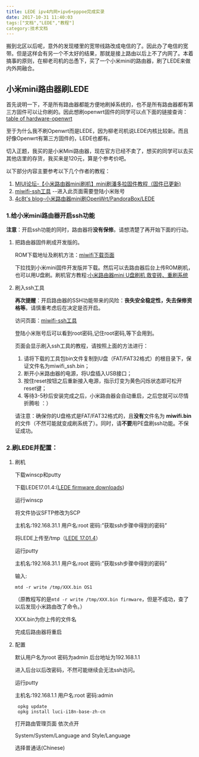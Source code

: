 ```yaml
---
title: LEDE ipv4内网+ipv6+pppoe完成实录
date: 2017-10-31 11:40:03
tags:["文档","LEDE","教程"]
category:技术文档
---
```

搬到北区以后呢，意外的发现楼里的宽带线路改成电信的了。因此办了电信的宽带。但是这样会有另一个不太好的结果，那就是接上路由以后上不了内网了。本着搞事的原则，在柳老司机的怂恿下，买了一个小米mini的路由器，刷了LEDE来做内外网融合。

## 小米mini路由器刷LEDE

首先说明一下，不是所有路由器都能方便地刷掉系统的，也不是所有路由器都有第三方固件可以让你刷的。因此想刷openwrt固件的同学可以点下面的链接查询：[table of hardware-openwrt](https://wiki.openwrt.org/toh/start)  

至于为什么我不刷Openwrt而是LEDE，因为柳老司机说LEDE内核比较新。而且好像Openwrt有第三方固件的，LEDE也都有。  

切入正题，我买的是小米Mini路由器，现在官方已经不卖了，想买的同学可以去买其他店里的存货，我买来是120元，算是个参考价吧。  

以下部分内容主要参考以下几个作者的教程：  

1. [MIUI论坛-【小米路由器mini刷机】mini刷潘多拉固件教程（固件已更新)](http://www.miui.com/thread-2036705-1-1.html)
2. [miwifi-ssh工具](https://d.miwifi.com/rom/ssh) --进入此页面需要登陆小米账号
3. [4c8t's blog-小米路由器mini刷OpenWrt/PandoraBox/LEDE](https://www.4c8t.com/archives/11)


### 1.给小米mini路由器开启ssh功能  

**注意**：开启ssh功能的同时，路由器将**没有保修**。请想清楚了再开始下面的行动。  

1. 把路由器固件刷成开发版的。

	ROM下载地址及刷机方法：[miwifi下载页面](http://www1.miwifi.com/miwifi_download.html)

	下拉找到小米mini固件开发版并下载。然后可以去路由器后台上传ROM刷机，也可以用U盘刷。刷机官方教程:[小米路由器mini U盘刷机 救变砖、重刷系统](http://bbs.xiaomi.cn/t-11720354)

2. 刷入ssh工具

	**再次提醒**：开启路由器的SSH功能带来的风险：**丧失安全稳定性，失去保修资格等**。请慎重考虑后在决定是否开启。

	访问页面：[miwifi-ssh工具](https://d.miwifi.com/rom/ssh)

	登陆小米账号后可以看到root密码,记住root密码,等下会用到。

	页面会显示刷入ssh工具的教程，请按照上面的方法进行：

	1. 请将下载的工具包bin文件复制到U盘（FAT/FAT32格式）的根目录下，保证文件名为miwifi_ssh.bin；
	2. 断开小米路由器的电源，将U盘插入USB接口；
	3. 按住reset按钮之后重新接入电源，指示灯变为黄色闪烁状态即可松开reset键；
	4. 等待3-5秒后安装完成之后，小米路由器会自动重启，之后您就可以尽情折腾啦 ：）
	
	请注意：确保你的U盘格式是FAT/FAT32格式的，且**没有**文件名为 **miwifi.bin** 的文件（不然可能就变成刷系统了）。同时，请**不要**用PE盘刷ssh功能。不保证成功。


### 2.刷LEDE并配置：

1. 刷机

	下载winscp和putty

	下载LEDE17.01.4:([LEDE firmware downloads](https://lede-project.org/toh/views/toh_fwdownload))

	运行winscp

	将文件协议SFTP修改为SCP

	主机名:192.168.31.1 用户名:root 密码:”获取ssh步骤中得到的密码”

	将LEDE上传至/tmp（[LEDE 17.01.4](https://downloads.lede-project.org/releases/17.01.4/targets/ramips/mt7620/lede-17.01.4-ramips-mt7620-miwifi-mini-squashfs-sysupgrade.bin)）

	运行putty

	主机名:192.168.31.1 用户名:root 密码:”获取ssh步骤中得到的密码”

	输入:
	```  
	mtd -r write /tmp/XXX.bin OS1
	```  
	（原教程写的是`mtd -r write /tmp/XXX.bin firmware`，但是不成功，查了以后发现小米路由改了命令。）

	XXX.bin为你上传的文件名

	完成后路由器将重启

2. 配置

	默认用户名为root 密码为admin 后台地址为192.168.1.1

	进入后台以后改密码，不然可能继续会无法ssh访问。

	运行putty

	主机名:192.168.1.1 用户名:root 密码:admin

		opkg update
		opkg install luci-i18n-base-zh-cn

	打开路由管理页面 依次点开

	System/System/Language and Style/Language

	选择普通话(Chinese)

